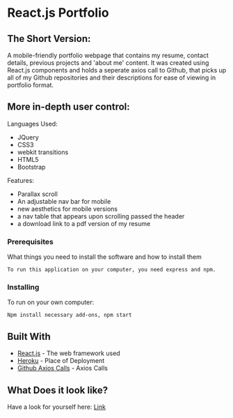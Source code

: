 # React.js Portfolio

## The Short Version:
A mobile-friendly portfolio webpage that contains my resume, contact details, previous projects and 'about me' content. It was created using React.js components and holds a seperate axios call to Github, that picks up all of my Github repositories and their descriptions for ease of viewing in portfolio format.

## More in-depth user control:
Languages Used: 
 * JQuery
 * CSS3
 * webkit transitions
 * HTML5
 * Bootstrap
 
Features: 
 * Parallax scroll
 * An adjustable nav bar for mobile
 * new aesthetics for mobile versions
 * a nav table that appears upon scrolling passed the header
 * a download link to a pdf version of my resume
 
 ### Prerequisites

What things you need to install the software and how to install them

```
To run this application on your computer, you need express and npm.
```

### Installing
To run on your own computer:

```
Npm install necessary add-ons, npm start
```

## Built With

* [React.js](https://reactjs.org/) - The web framework used
* [Heroku](https://www.heroku.com/) - Place of Deployment
* [Github Axios Calls](https://github.com/axios/axios) - Axios Calls
 
## What Does it look like?
Have a look for yourself here: [Link](https://lisaostmanportfolio.herokuapp.com/)


